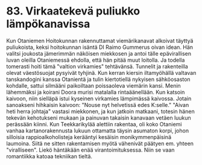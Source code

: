 


    
# 83. Virkaatekevä puliukko lämpökanavissa

Kun Otaniemen Hoitokunnan rakennuttamat viemärikanavat alkoivat täyttyä puliukoista, keksi 
hoitokunnan isäntä DI Raimo Gummerus oivan idean. Hän valitsi joukosta jämerimmän näköisen 
miekkosen ja antoi tälle epävirallisen luvan oleilla Otaniemessä ehdolla, että hän pitää muut loitolla. Ja 
todella tomerasti hoiti tämä "valtion virkamies" tehtävänsä. Tunnelit ja rakenteilla olevat väestösuojat 
pysyivät tyhjinä. Kun kerran kiersin iltamyöhällä valtavan tanskandogini kanssa Otanientä ja tulin 
kiertotiellä nykyisen sähköosaston kohdalle, sattui silmääni paikoiltaan poissaoleva viemärin kansi. 
Menin lähemmäksi ja koirani Doora murisi matalalla rintaäänellään. Kun katsoin kaivoon, niin sielläpä 
istui kyseinen virkamies lämpimässä kaivossa. Jotain sanoakseni hihkaisin kaivoon: "Nouse nyt 
helvetissä edes K:selle." "Aivan heti herra johtaja" vastasi miekkonen, ja kun jatkoin matkaani, totesin 
hänen tekevän kehotukseni mukaan ja painuvan takaisin kanavaan vetäen luukun perässään kiinni. Kun 
Teekkarikylää alettiin rakentaa, oli koko Otaniemi vanhaa kartanorakennusta lukuun ottamatta täysin 
asumaton korpi, johon silloisia rappioalkoholisteja kerääntyi kesäisin monikymmenpäisinä laumoina. 
Siitä ne sitten rakentamisen myötä vähenivät päätyen em. yhteen "viralliseen". Liekö häntäkään enää 
virantoimituksessa. Niin se vaan romantiikka katoaa tekniikan tieltä.
